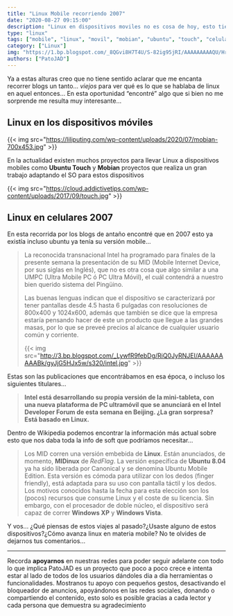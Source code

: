 ```yaml
---
title: "Linux Mobile recorriendo 2007"
date: "2020-08-27 09:15:00"
description: "Linux en dispositivos moviles no es cosa de hoy, esto tiene mucho tiempo y queremos ver su estatus en 2007"
type: "linux"
tags: ["mobile", "linux", "movil", "mobian", "ubuntu", "touch", "celulares","mid","umpc","redflag","midinux","2007"]
category: ["Linux"]
img: "https://1.bp.blogspot.com/_8QGvi8H7T4U/S-82ig95jRI/AAAAAAAAAQU/HrKte7njkrk/s1600/mid.jpg"
authors: ["PatoJAD"]
---
```




Ya a estas alturas creo que no tiene sentido aclarar que me encanta recorrer blogs un tanto… *viejos* para ver qué es lo que se hablaba de linux en aquel entonces… En esta oportunidad “encontré” algo que si bien no me sorprende me resulta muy interesante…




## Linux en los dispositivos móviles


{{< img src="https://liliputing.com/wp-content/uploads/2020/07/mobian-700x453.jpg" >}}


En la actualidad existen muchos proyectos para llevar Linux a dispositivos mobiles como **Ubuntu Touch** y **Mobian** proyectos que realiza un gran trabajo adaptando el SO para estos dispositivos


{{< img src="https://cloud.addictivetips.com/wp-content/uploads/2017/09/touch.jpg" >}}



## Linux en celulares 2007



En esta recorrida por los blogs de antaño encontré que en 2007 esto ya existía incluso ubuntu ya tenía su versión mobile…



> La reconocida transnacional Intel ha programado para finales de la presente semana la presentación de su MID (Mobile Internet Device, por sus siglas en Inglés), que no es otra cosa que algo similar a una UMPC (Ultra Mobile PC ó PC Ultra Móvil), el cuál contendrá a nuestro bien querido sistema del Pingüino.
>
> Las buenas lenguas indican que el dispositivo se caracterizará por tener pantallas desde 4.5 hasta 6 pulgadas con resoluciones de 800x400 y 1024x600, además que también se dice que la empresa estaría pensando hacer de este un producto que llegue a las grandes masas, por lo que se preveé precios al alcance de cualquier usuario común y corriente.
>
> 
>
> {{< img src="http://3.bp.blogspot.com/_LywfR9febDg/RiQ0JyRNJEI/AAAAAAAAABk/gyJjG5HJx5w/s320/intel.jpg" >}}



Estas son las publicaciones que encontrábamos en esa época, o incluso los siguientes titulares…



> **Intel está desarrollando su propia versión de la mini-tableta, con una nueva plataforma de PC ultramóvil que se anunciará en el Intel Developer Forum de esta semana en Beijing. ¿La gran sorpresa? Está basado en Linux.**



Dentro de Wikipedia podemos encontrar la información más actual sobre esto que nos daba toda la info de soft que podríamos necesitar…



>Los MID corren una versión embebida de **Linux**. Están anunciados, de momento, **MIDinux** de *RedFlag*. La versión específica de **Ubuntu 8.04** ya ha sido liberada por Canonical y se denomina Ubuntu Mobile Edition. Esta versión es cómoda para utilizar con los dedos (finger friendly), está adaptada para su uso con pantalla táctil y los dedos. Los motivos conocidos hasta la fecha para esta elección son los (pocos) recursos que consume Linux y el coste de su licencia. Sin embargo, con el procesador de doble núcleo, el dispositivo será capaz de correr **Windows XP** y **Windows Vista**.




Y vos... ¿Qué piensas de estos viajes al pasado?¿Usaste alguno de estos dispositivos?¿Cómo avanza linux en materia mobile? No te olvides de dejarnos tus comentarios...



---



Recorda **apoyarnos** en nuestras redes para poder seguir adelante con todo lo que implica PatoJAD es un proyecto que poco a poco crece e intenta estar al lado de todos de los usuarios dándoles dia a dia herramientas o funcionalidades. Mostranos tu apoyo con pequeños gestos, desactivando el bloqueador de anuncios, apoyándonos en las redes sociales, donando o compartiendo el contenido, esto solo es posible gracias a cada lector y cada persona que demuestra su agradecimiento
